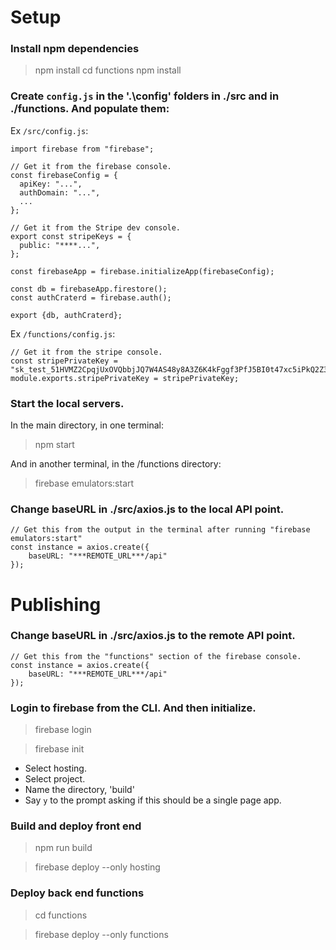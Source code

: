 # Setup

### Install npm dependencies

> npm install
> cd functions
> npm install

### Create `config.js` in the '.\config' folders in ./src and in ./functions. And populate them:

Ex `/src/config.js`:

```
import firebase from "firebase";

// Get it from the firebase console.
const firebaseConfig = {
  apiKey: "...",
  authDomain: "...",
  ...
};

// Get it from the Stripe dev console.
export const stripeKeys = {
  public: "****...",
};

const firebaseApp = firebase.initializeApp(firebaseConfig);

const db = firebaseApp.firestore();
const authCraterd = firebase.auth();

export {db, authCraterd};
```

Ex `/functions/config.js`:

```
// Get it from the stripe console.
const stripePrivateKey = "sk_test_51HVMZ2CpqjUxOVQbbjJQ7W4AS48y8A3Z6K4kFggf3PfJ5BI0t47xc5iPkQ2Z3VpsOjCtbFwPJOZ4Nydyf5SPFFN00025PdS7vk";
module.exports.stripePrivateKey = stripePrivateKey;
```

### Start the local servers.

In the main directory, in one terminal:
> npm start

And in another terminal, in the /functions directory:
> firebase emulators:start

### Change baseURL in ./src/axios.js to the local API point.

```
// Get this from the output in the terminal after running "firebase emulators:start"
const instance = axios.create({
    baseURL: "***REMOTE_URL***/api"
});
```

# Publishing

### Change baseURL in ./src/axios.js to the remote API point.

```
// Get this from the "functions" section of the firebase console.
const instance = axios.create({
    baseURL: "***REMOTE_URL***/api"
});
```

### Login to firebase from the CLI. And then initialize.

> firebase login

> firebase init
- Select hosting.
- Select project.
- Name the directory, 'build'
- Say `y` to the prompt asking if this should be a single page app.

### Build and deploy front end

> npm run build

> firebase deploy --only hosting

### Deploy back end functions

> cd functions

> firebase deploy --only functions
